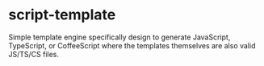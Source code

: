 script-template
===============

Simple template engine specifically design to generate JavaScript, TypeScript, or CoffeeScript where the templates themselves are also valid JS/TS/CS files.
